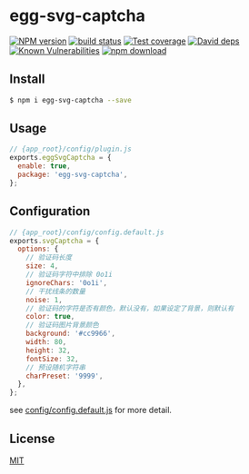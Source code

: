 # egg-svg-captcha

[![NPM version][npm-image]][npm-url]
[![build status][travis-image]][travis-url]
[![Test coverage][codecov-image]][codecov-url]
[![David deps][david-image]][david-url]
[![Known Vulnerabilities][snyk-image]][snyk-url]
[![npm download][download-image]][download-url]

[npm-image]: https://img.shields.io/npm/v/egg-svg-captcha.svg?style=flat-square
[npm-url]: https://npmjs.org/package/egg-svg-captcha
[travis-image]: https://img.shields.io/travis/eggjs/egg-svg-captcha.svg?style=flat-square
[travis-url]: https://travis-ci.org/eggjs/egg-svg-captcha
[codecov-image]: https://img.shields.io/codecov/c/github/eggjs/egg-svg-captcha.svg?style=flat-square
[codecov-url]: https://codecov.io/github/eggjs/egg-svg-captcha?branch=master
[david-image]: https://img.shields.io/david/eggjs/egg-svg-captcha.svg?style=flat-square
[david-url]: https://david-dm.org/eggjs/egg-svg-captcha
[snyk-image]: https://snyk.io/test/npm/egg-svg-captcha/badge.svg?style=flat-square
[snyk-url]: https://snyk.io/test/npm/egg-svg-captcha
[download-image]: https://img.shields.io/npm/dm/egg-svg-captcha.svg?style=flat-square
[download-url]: https://npmjs.org/package/egg-svg-captcha

<!--
Description here.
-->

## Install

```bash
$ npm i egg-svg-captcha --save
```

## Usage

```js
// {app_root}/config/plugin.js
exports.eggSvgCaptcha = {
  enable: true,
  package: 'egg-svg-captcha',
};
```

## Configuration

```js
// {app_root}/config/config.default.js
exports.svgCaptcha = {
  options: {
    // 验证码长度
    size: 4,
    // 验证码字符中排除 0o1i
    ignoreChars: '0o1i',
    // 干扰线条的数量
    noise: 1,
    // 验证码的字符是否有颜色，默认没有，如果设定了背景，则默认有
    color: true,
    // 验证码图片背景颜色
    background: '#cc9966',
    width: 80,
    height: 32,
    fontSize: 32,
    // 预设随机字符串
    charPreset: '9999',
  },
};
```

see [config/config.default.js](config/config.default.js) for more detail.

## License

[MIT](LICENSE)
